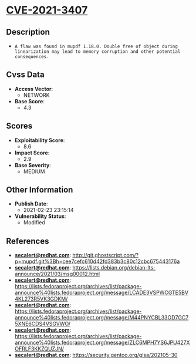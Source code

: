 
# [CVE-2021-3407](http://git.ghostscript.com/?p=mupdf.git%3Bh=cee7cefc610d42fd383b3c80c12cbc675443176a)

## Description

- `A flaw was found in mupdf 1.18.0. Double free of object during linearization may lead to memory corruption and other potential consequences.`

## Cvss Data

- **Access Vector**:
  - NETWORK
- **Base Score**:
  - 4.3

## Scores

- **Exploitability Score**:
  - 8.6
- **Impact Score**:
  - 2.9
- **Base Severity**:
  - MEDIUM

## Other Information

- **Publish Date**:
  - 2021-02-23 23:15:14
- **Vulnerability Status**:
  - Modified

## References

- **secalert@redhat.com**: http://git.ghostscript.com/?p=mupdf.git%3Bh=cee7cefc610d42fd383b3c80c12cbc675443176a
- **secalert@redhat.com**: https://lists.debian.org/debian-lts-announce/2021/03/msg00012.html
- **secalert@redhat.com**: https://lists.fedoraproject.org/archives/list/package-announce%40lists.fedoraproject.org/message/LCADE3VSPWCGTE5BV4KL273R5VK3GDKM/
- **secalert@redhat.com**: https://lists.fedoraproject.org/archives/list/package-announce%40lists.fedoraproject.org/message/M44PNYCBL33OD7GC75XNE6CDS4VSGVWO/
- **secalert@redhat.com**: https://lists.fedoraproject.org/archives/list/package-announce%40lists.fedoraproject.org/message/ZLC6MPH7YS6JPU427XOFRLF3KKZQUZJN/
- **secalert@redhat.com**: https://security.gentoo.org/glsa/202105-30

